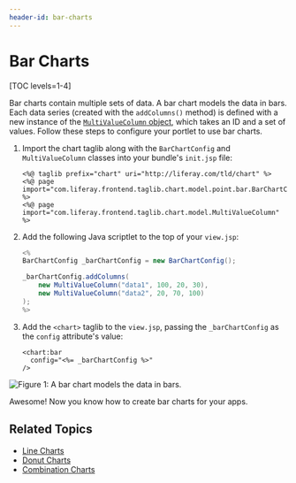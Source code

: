 ```yaml
---
header-id: bar-charts
---
```


# Bar Charts

[TOC levels=1-4]

Bar charts contain multiple sets of data. A bar chart models the data in bars.
Each data series (created with the `addColumns()` method) is defined with a new
instance of the
[`MultiValueColumn` object](@app-ref@/foundation/latest/javadocs/com/liferay/frontend/taglib/chart/model/MultiValueColumn.html),
which takes an ID and a set of values. Follow these steps to configure your
portlet to use bar charts.

1.  Import the chart taglib along with the `BarChartConfig` and
    `MultiValueColumn` classes into your bundle's `init.jsp` file:

    ```markup
    <%@ taglib prefix="chart" uri="http://liferay.com/tld/chart" %>
    <%@ page import="com.liferay.frontend.taglib.chart.model.point.bar.BarChartConfig" %>
    <%@ page import="com.liferay.frontend.taglib.chart.model.MultiValueColumn" %>
    ```

2.  Add the following Java scriptlet to the top of your `view.jsp`:

    ```java
    <%
    BarChartConfig _barChartConfig = new BarChartConfig();

    _barChartConfig.addColumns(
    	new MultiValueColumn("data1", 100, 20, 30),
    	new MultiValueColumn("data2", 20, 70, 100)
    );
    %>
    ```

3.  Add the `<chart>` taglib to the `view.jsp`, passing the `_barChartConfig` as
    the `config` attribute's value:

    ```markup
    <chart:bar
      config="<%= _barChartConfig %>"
    />
    ```

![Figure 1: A bar chart models the data in bars.](../../../../images/chart-taglib-bar.png)

Awesome! Now you know how to create bar charts for your apps.

## Related Topics

- [Line Charts](/docs/7-2/reference/-/knowledge_base/r/line-charts)
- [Donut Charts](/docs/7-2/reference/-/knowledge_base/r/donut-charts)
- [Combination Charts](/docs/7-2/reference/-/knowledge_base/r/combination-charts)